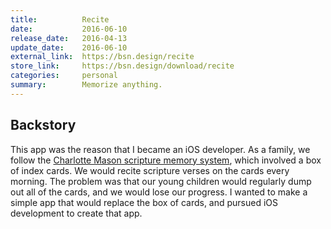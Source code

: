 ```yaml
---
title:          Recite
date:           2016-06-10
release_date:   2016-04-13
update_date:    2016-06-10
external_link:  https://bsn.design/recite
store_link:     https://bsn.design/download/recite
categories:     personal
summary:        Memorize anything.
---
```


## Backstory

This app was the reason that I became an iOS developer. As a family, we follow the [Charlotte Mason scripture memory system](https://simplycharlottemason.com/timesavers/memorysys/), which involved a box of index cards. We would recite scripture verses on the cards every morning. The problem was that our young children would regularly dump out all of the cards, and we would lose our progress. I wanted to make a simple app that would replace the box of cards, and pursued iOS development to create that app.
